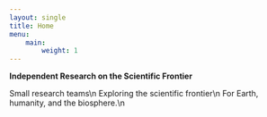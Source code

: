 ```yaml
---
layout: single
title: Home
menu:
    main:
        weight: 1
---
```


**Independent Research on the Scientific Frontier**

Small research teams\n
Exploring the scientific frontier\n
For Earth, humanity, and the biosphere.\n

